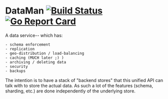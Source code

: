 # DataMan [![Build Status](https://travis-ci.org/jacksontj/dataman.svg?branch=master)](https://travis-ci.org/jacksontj/dataman) [![Go Report Card](https://goreportcard.com/badge/github.com/jacksontj/dataman)](https://goreportcard.com/report/github.com/jacksontj/dataman)
A data service-- which has:

    - schema enforcement
    - replication
    - geo-distribution / load-balancing
    - caching (MUCH later ;) )
    - archiving / deleting data
    - security
    - backups

The intention is to have a stack of "backend stores" that this unified API can
talk with to store the actual data. As such a lot of the features
(schema, sharding, etc.) are done independently of the underlying store.
